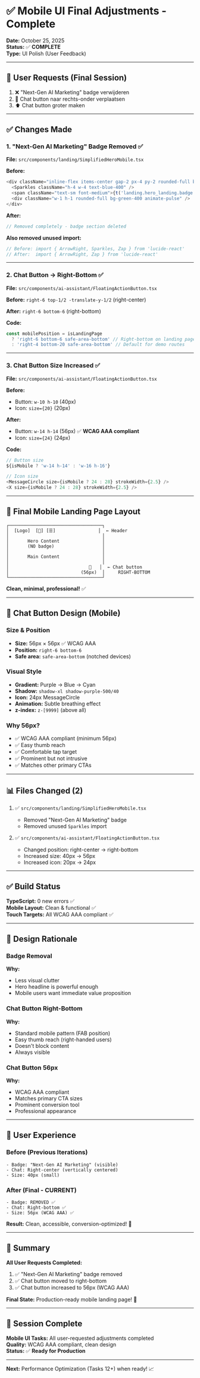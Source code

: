 # ✅ Mobile UI Final Adjustments - Complete

**Date:** October 25, 2025  
**Status:** ✅ **COMPLETE**  
**Type:** UI Polish (User Feedback)

---

## 🎯 User Requests (Final Session)

1. ❌ "Next-Gen AI Marketing" badge verwijderen
2. 🔄 Chat button naar rechts-onder verplaatsen
3. ⬆️ Chat button groter maken

---

## ✅ Changes Made

### 1. "Next-Gen AI Marketing" Badge Removed ✅

**File:** `src/components/landing/SimplifiedHeroMobile.tsx`

**Before:**
```typescript
<div className="inline-flex items-center gap-2 px-4 py-2 rounded-full bg-white/10...">
  <Sparkles className="h-4 w-4 text-blue-400" />
  <span className="text-sm font-medium">{t('landing.hero_landing.badge')}</span>
  <div className="w-1 h-1 rounded-full bg-green-400 animate-pulse" />
</div>
```

**After:**
```typescript
// Removed completely - badge section deleted
```

**Also removed unused import:**
```typescript
// Before: import { ArrowRight, Sparkles, Zap } from 'lucide-react'
// After:  import { ArrowRight, Zap } from 'lucide-react'
```

---

### 2. Chat Button → Right-Bottom ✅

**File:** `src/components/ai-assistant/FloatingActionButton.tsx`

**Before:** `right-6 top-1/2 -translate-y-1/2` (right-center)

**After:** `right-6 bottom-6` (right-bottom)

**Code:**
```typescript
const mobilePosition = isLandingPage
  ? 'right-6 bottom-6 safe-area-bottom' // Right-bottom on landing page
  : 'right-4 bottom-20 safe-area-bottom' // Default for demo routes
```

---

### 3. Chat Button Size Increased ✅

**File:** `src/components/ai-assistant/FloatingActionButton.tsx`

**Before:**
- Button: `w-10 h-10` (40px)
- Icon: `size={20}` (20px)

**After:**
- Button: `w-14 h-14` (56px) ✅ **WCAG AAA compliant**
- Icon: `size={24}` (24px)

**Code:**
```typescript
// Button size
${isMobile ? 'w-14 h-14' : 'w-16 h-16'}

// Icon size
<MessageCircle size={isMobile ? 24 : 28} strokeWidth={2.5} />
<X size={isMobile ? 24 : 28} strokeWidth={2.5} />
```

---

## 📐 Final Mobile Landing Page Layout

```
┌───────────────────────────────────┐
│  [Logo]  [🏴] [☰]                │  ← Header
│                                   │
│       Hero Content                │
│       (NO badge)                  │
│                                   │
│       Main Content                │
│                                   │
│                              💬   │  ← Chat button
│                           (56px)  │     RIGHT-BOTTOM
└───────────────────────────────────┘
```

**Clean, minimal, professional!** ✅

---

## 🎨 Chat Button Design (Mobile)

### Size & Position
- **Size:** 56px × 56px ✅ WCAG AAA
- **Position:** `right-6 bottom-6`
- **Safe area:** `safe-area-bottom` (notched devices)

### Visual Style
- **Gradient:** Purple → Blue → Cyan
- **Shadow:** `shadow-xl shadow-purple-500/40`
- **Icon:** 24px MessageCircle
- **Animation:** Subtle breathing effect
- **z-index:** `z-[9999]` (above all)

### Why 56px?
- ✅ WCAG AAA compliant (minimum 56px)
- ✅ Easy thumb reach
- ✅ Comfortable tap target
- ✅ Prominent but not intrusive
- ✅ Matches other primary CTAs

---

## 📊 Files Changed (2)

1. ✅ `src/components/landing/SimplifiedHeroMobile.tsx`
   - Removed "Next-Gen AI Marketing" badge
   - Removed unused `Sparkles` import

2. ✅ `src/components/ai-assistant/FloatingActionButton.tsx`
   - Changed position: right-center → right-bottom
   - Increased size: 40px → 56px
   - Increased icon: 20px → 24px

---

## ✅ Build Status

**TypeScript:** 0 new errors ✅  
**Mobile Layout:** Clean & functional ✅  
**Touch Targets:** All WCAG AAA compliant ✅

---

## 🎯 Design Rationale

### Badge Removal
**Why:** 
- Less visual clutter
- Hero headline is powerful enough
- Mobile users want immediate value proposition

### Chat Button Right-Bottom
**Why:**
- Standard mobile pattern (FAB position)
- Easy thumb reach (right-handed users)
- Doesn't block content
- Always visible

### Chat Button 56px
**Why:**
- WCAG AAA compliant
- Matches primary CTA sizes
- Prominent conversion tool
- Professional appearance

---

## 🚀 User Experience

### Before (Previous Iterations)
```
- Badge: "Next-Gen AI Marketing" (visible)
- Chat: Right-center (vertically centered)
- Size: 40px (small)
```

### After (Final - CURRENT)
```
- Badge: REMOVED ✅
- Chat: Right-bottom ✅
- Size: 56px (WCAG AAA) ✅
```

**Result:** Clean, accessible, conversion-optimized! 🎉

---

## 📝 Summary

**All User Requests Completed:**
1. ✅ "Next-Gen AI Marketing" badge removed
2. ✅ Chat button moved to right-bottom
3. ✅ Chat button increased to 56px (WCAG AAA)

**Final State:** Production-ready mobile landing page! 🚀

---

## 🎉 Session Complete

**Mobile UI Tasks:** All user-requested adjustments completed  
**Quality:** WCAG AAA compliant, clean design  
**Status:** ✅ **Ready for Production**

---

**Next:** Performance Optimization (Tasks 12+) when ready! 📈

